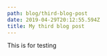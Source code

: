 ```yaml
---
path: blog/third-blog-post
date: 2019-04-29T20:12:55.594Z
title: My third blog post
---
```

This is for testing
